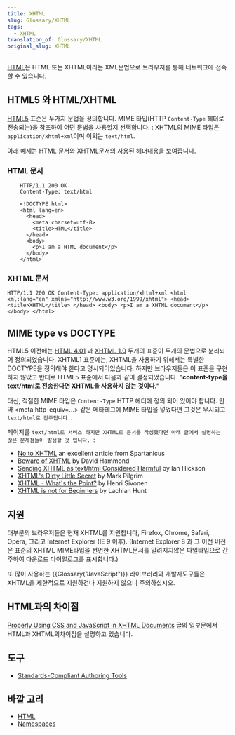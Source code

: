 ```yaml
---
title: XHTML
slug: Glossary/XHTML
tags:
  - XHTML
translation_of: Glossary/XHTML
original_slug: XHTML
---
```

[HTML](/ko/docs/HTML "HTML")은 HTML 또는 XHTML이라는 XML문법으로 브라우저를 통해 네트워크에 접속할 수 있습니다.

## HTML5 와 HTML/XHTML

[HTML5](/ko/docs/HTML/HTML5 "HTML5") 표준은 두가지 문법을 정의합니다. MIME 타입(HTTP `Content-Type` 헤더로 전송되는)을 참조하여 어떤 문법을 사용할지 선택합니다. : XHTML의 MIME 타입은 `application/xhtml+xml`이며 이외는 `text/html`.

아래 예제는 HTML 문서와 XHTML문서의 사용된 헤더내용을 보여줍니다.

### HTML 문서

```
    HTTP/1.1 200 OK
    Content-Type: text/html

    <!DOCTYPE html>
    <html lang=en>
      <head>
        <meta charset=utf-8>
        <title>HTML</title>
      </head>
      <body>
        <p>I am a HTML document</p>
      </body>
    </html>
```

### XHTML 문서

    HTTP/1.1 200 OK Content-Type: application/xhtml+xml <html xml:lang="en" xmlns="http://www.w3.org/1999/xhtml"> <head> <title>XHTML</title> </head> <body> <p>I am a XHTML document</p> </body> </html>

## MIME type vs DOCTYPE

HTML5 이전에는 [HTML 4.01](http://www.w3.org/TR/html4/) 과 [XHTML 1.0](http://www.w3.org/TR/xhtml1/) 두개의 표준이 두개의 문법으로 분리되어 정의되었습니다. XHTML1 표준에는, XHTML을 사용하기 위해서는 특별한 DOCTYPE을 정의해야 한다고 명시되어있습니다. 하지만 브라우저들은 이 표준을 구현하지 않았고 반대로 HTML5 표준에서 다음과 같이 결정되었습니다. "**content-type을 text/html로 전송한다면 XHTML을 사용하지 않는 것이다."**

대신, 적절한 MIME 타입은 `Content-Type` HTTP 헤더에 정의 되어 있어야 합니다. 만약 \<meta http-equiv=…> 같은 메타테그에 MIME 타입을 넣었다면 그것은 무시되고 `text/html로 간주됩니다.`.

페이지를 `text/html로 서비스 하지만 XHTML로 문서를 작성했다면 아래 글에서 설명하는 많은 문제점들이 발생할 것 입니다. `:

- [No to XHTML](http://www.spartanicus.utvinternet.ie/no-xhtml.htm) an excellent article from Spartanicus
- [Beware of XHTML](http://www.webdevout.net/articles/beware-of-xhtml) by David Hammond
- [Sending XHTML as text/html Considered Harmful](http://www.hixie.ch/advocacy/xhtml) by Ian Hickson
- [XHTML's Dirty Little Secret](http://www.xml.com/pub/a/2003/03/19/dive-into-xml.html) by Mark Pilgrim
- [XHTML - What's the Point?](http://hsivonen.iki.fi/xhtml-the-point/) by Henri Sivonen
- [XHTML is not for Beginners](http://lachy.id.au/log/2005/12/xhtml-beginners) by Lachlan Hunt

## 지원

대부분의 브라우저들은 현재 XHTML를 지원합니다, Firefox, Chrome, Safari, Opera, 그리고 Internet Explorer (IE 9 이후). (Internet Explorer 8 과 그 이전 버전은 표준의 XHTML MIME타입을 선언한 XHTML문서를 알려지지않은 파일타입으로 간주하여 다운로드 다이얼로그를 표시합니다.)

또 많이 사용하는 {{Glossary("JavaScript")}} 라이브러리와 개발자도구들은 XHTML을 제한적으로 지원하건나 지원하지 않으니 주의하십시오.

## HTML과의 차이점

[Properly Using CSS and JavaScript in XHTML Documents](/ko/docs/Properly_Using_CSS_and_JavaScript_in_XHTML_Documents "Properly Using CSS and JavaScript in XHTML Documents") 글의 일부문에서 HTML과 XHTML의차이점을 설명하고 있습니다.

## 도구

- [Standards-Compliant Authoring Tools](/ko/docs/Standards-Compliant_Authoring_Tools "Standards-Compliant_Authoring_Tools")

## 바깥 고리

- [HTML](/ko/docs/HTML "HTML")
- [Namespaces](/ko/docs/Namespaces "Namespaces")
